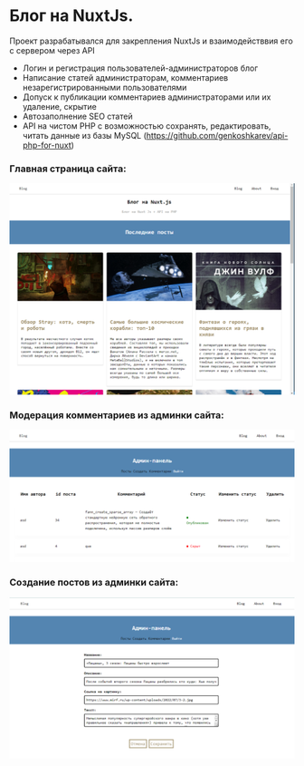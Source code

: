 # Блог на NuxtJs.

Проект разрабатывался для закрепления NuxtJs и взаимодействвия его с сервером через API

- Логин и регистрация пользователей-администраторов блог
- Написание статей администраторам, комментариев незарегистрированными пользователями
- Допуск к публикации комментариев администраторами или их удаление, скрытие
- Автозаполнение SEO статей
- API на чистом PHP с возможностью сохранять, редактировать, читать данные из базы MySQL (https://github.com/genkoshkarev/api-php-for-nuxt)

### Главная страница сайта:

![Alt-текст](https://github.com/genkoshkarev/nuxt-js/blob/main/screen_1.PNG?raw=true "Блог-платформа")

### Модерация комментариев из админки сайта:

![Alt-текст](https://github.com/genkoshkarev/nuxt-js/blob/main/screen_2.PNG?raw=true "Блог-платформа")

### Создание постов из админки сайта:

![Alt-текст](https://github.com/genkoshkarev/nuxt-js/blob/main/screen_3.PNG?raw=true "Блог-платформа")
